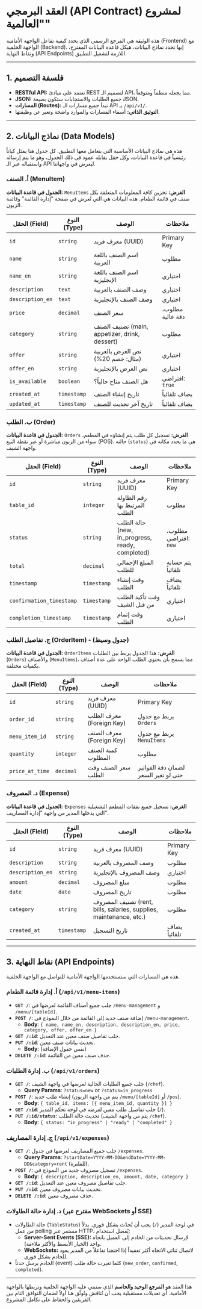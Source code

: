 # العقد البرمجي (API Contract) لمشروع "العالمية"

هذه الوثيقة هي المرجع الرسمي الذي يحدد كيفية تفاعل الواجهة الأمامية (Frontend) مع الواجهة الخلفية (Backend). إنها تحدد نماذج البيانات، هيكل قاعدة البيانات المقترح، ونقاط النهاية (API Endpoints) اللازمة لتشغيل التطبيق.

---

## 1. فلسفة التصميم

*   **RESTful API:** نعتمد على مبادئ REST لتصميم الـ API، مما يجعله منظماً ومتوقعاً.
*   **JSON:** جميع الطلبات والاستجابات ستكون بصيغة JSON.
*   **المسارات (Routes):** تبدأ جميع مسارات الـ API بـ `/api/v1/`.
*   **التوثيق الذاتي:** أسماء المسارات والموارد واضحة وتعبر عن وظيفتها.

---

## 2. نماذج البيانات (Data Models)

هذه هي نماذج البيانات الأساسية التي يتعامل معها التطبيق. كل جدول هنا يمثل كياناً رئيسياً في قاعدة البيانات، وكل حقل يقابله عمود في ذلك الجدول، وهو ما يتم إرساله واستقباله عبر الـ API ليعرض في واجهاتنا.

### أ. الصنف (MenuItem)

**الجدول في قاعدة البيانات:** `MenuItems`
**الغرض:** تخزين كافة المعلومات المتعلقة بكل صنف في قائمة الطعام. هذه البيانات هي التي تُعرض في صفحة "إدارة القائمة" وقائمة الزبون.

| الحقل (Field)     | النوع (Type) | الوصف                                        | ملاحظات                   |
| ------------------ | ------------- | -------------------------------------------- | ------------------------- |
| `id`               | `string`      | معرف فريد (UUID)                            | Primary Key               |
| `name`             | `string`      | اسم الصنف باللغة العربية                    | مطلوب                     |
| `name_en`          | `string`      | اسم الصنف باللغة الإنجليزية                 | اختياري                   |
| `description`      | `text`        | وصف الصنف بالعربية                          | اختياري                   |
| `description_en`   | `text`        | وصف الصنف بالإنجليزية                       | اختياري                   |
| `price`            | `decimal`     | سعر الصنف                                   | مطلوب، دقة عالية          |
| `category`         | `string`      | تصنيف الصنف (main, appetizer, drink, dessert) | مطلوب                     |
| `offer`            | `string`      | نص العرض بالعربية (مثال: خصم 20%)          | اختياري                   |
| `offer_en`         | `string`      | نص العرض بالإنجليزية                        | اختياري                   |
| `is_available`     | `boolean`     | هل الصنف متاح حالياً؟                      | افتراضي: `true`           |
| `created_at`       | `timestamp`   | تاريخ إنشاء الصنف                           | يضاف تلقائياً              |
| `updated_at`       | `timestamp`   | تاريخ آخر تحديث للصنف                       | يضاف تلقائياً              |

### ب. الطلب (Order)

**الجدول في قاعدة البيانات:** `Orders`
**الغرض:** تسجيل كل طلب يتم إنشاؤه في المطعم، سواء من الزبون مباشرة أو عبر نقطة البيع (POS). حالته (`status`) هي ما يحدد مكانه في واجهة الشيف.

| الحقل (Field)              | النوع (Type)             | الوصف                                            | ملاحظات                             |
| --------------------------- | ------------------------- | ----------------------------------------------- | ----------------------------------- |
| `id`                        | `string`                  | معرف فريد (UUID)                                | Primary Key                         |
| `table_id`                  | `integer`                 | رقم الطاولة المرتبط بها الطلب                   | مطلوب                               |
| `status`                    | `string`                  | حالة الطلب (new, in_progress, ready, completed)  | مطلوب، افتراضي: `new`              |
| `total`                     | `decimal`                 | المبلغ الإجمالي للطلب                           | يتم حسابه تلقائياً                  |
| `timestamp`                 | `timestamp`               | وقت إنشاء الطلب                                 | يضاف تلقائياً                        |
| `confirmation_timestamp`    | `timestamp`               | وقت تأكيد الطلب من قبل الشيف                    | اختياري                             |
| `completion_timestamp`      | `timestamp`               | وقت إتمام الطلب                                 | اختياري                             |

### ج. تفاصيل الطلب (OrderItem) - (جدول وسيط)

**الجدول في قاعدة البيانات:** `OrderItems`
**الغرض:** هذا الجدول يربط بين الطلبات (`Orders`) والأصناف (`MenuItems`)، مما يسمح بأن يحتوي الطلب الواحد على عدة أصناف بكميات مختلفة.

| الحقل (Field) | النوع (Type) | الوصف                    | ملاحظات                               |
| -------------- | ------------- | ----------------------- | ------------------------------------- |
| `id`           | `string`      | معرف فريد (UUID)       | Primary Key                           |
| `order_id`     | `string`      | معرف الطلب (Foreign Key) | يربط مع جدول `Orders`                 |
| `menu_item_id` | `string`      | معرف الصنف (Foreign Key) | يربط مع جدول `MenuItems`              |
| `quantity`     | `integer`     | كمية الصنف المطلوب     | مطلوب                                 |
| `price_at_time`| `decimal`     | سعر الصنف وقت الطلب    | لضمان دقة الفواتير حتى لو تغير السعر |

### د. المصروف (Expense)

**الجدول في قاعدة البيانات:** `Expenses`
**الغرض:** تسجيل جميع نفقات المطعم التشغيلية التي يدخلها المدير من واجهة "إدارة المصاريف".

| الحقل (Field)   | النوع (Type)   | الوصف                                                               | ملاحظات         |
| ---------------- | -------------- | -------------------------------------------------------------------- | --------------- |
| `id`             | `string`       | معرف فريد (UUID)                                                    | Primary Key     |
| `description`    | `string`       | وصف المصروف بالعربية                                                | مطلوب           |
| `description_en` | `string`       | وصف المصروف بالإنجليزية                                             | اختياري         |
| `amount`         | `decimal`      | مبلغ المصروف                                                        | مطلوب           |
| `date`           | `date`         | تاريخ المصروف                                                       | مطلوب           |
| `category`       | `string`       | تصنيف المصروف (rent, bills, salaries, supplies, maintenance, etc.) | مطلوب           |
| `created_at`     | `timestamp`    | تاريخ التسجيل                                                      | يضاف تلقائياً    |

---

## 3. نقاط النهاية (API Endpoints)

هذه هي المسارات التي ستستخدمها الواجهة الأمامية للتواصل مع الواجهة الخلفية.

### أ. إدارة قائمة الطعام (`/api/v1/menu-items`)

*   **`GET /`**: جلب جميع أصناف القائمة لعرضها في `/menu-management` و `/menu/[tableId]`.
*   **`POST /`**: إضافة صنف جديد إلى القائمة من خلال النموذج في `/menu-management`.
    *   **Body**: `{ name, name_en, description, description_en, price, category, offer, offer_en }`
*   **`GET /:id`**: جلب تفاصيل صنف معين عند التعديل.
*   **`PUT /:id`**: تحديث بيانات صنف معين.
    *   **Body**: (نفس حقول الإضافة)
*   **`DELETE /:id`**: حذف صنف معين من القائمة.

### ب. إدارة الطلبات (`/api/v1/orders`)

*   **`GET /`**: جلب جميع الطلبات الحالية لعرضها في واجهة الشيف (`/chef`).
    *   **Query Params**: `?status=new` or `?status=in_progress`
*   **`POST /`**: إنشاء طلب جديد (يتم من واجهة الزبون `/menu/[tableId]` أو `/pos`).
    *   **Body**: `{ table_id, items: [{ menu_item_id, quantity }] }`
*   **`GET /:id`**: جلب تفاصيل طلب معين لعرضه في لوحة تحكم المدير (`/`).
*   **`PUT /:id/status`**: تحديث حالة الطلب (يتم من واجهة الشيف `/chef`).
    *   **Body**: `{ status: "in_progress" | "ready" | "completed" }`

### ج. إدارة المصاريف (`/api/v1/expenses`)

*   **`GET /`**: جلب جميع المصاريف لعرضها في جدول `/expenses`.
    *   **Query Params**: `?startDate=YYYY-MM-DD&endDate=YYYY-MM-DD&category=rent` (للفلترة).
*   **`POST /`**: تسجيل مصروف جديد من النموذج في `/expenses`.
    *   **Body**: `{ description, description_en, amount, date, category }`
*   **`GET /:id`**: جلب تفاصيل مصروف معين عند التعديل.
*   **`PUT /:id`**: تحديث بيانات مصروف معين.
*   **`DELETE /:id`**: حذف مصروف معين.

### د. إدارة حالة الطاولات (مقترح عبر WebSockets أو SSE)

*   حالة الطاولات (`TableStatus`) في لوحة المدير (`/`) يجب أن تُحدّث بشكل فوري. بدلاً من عمل polling مستمر عبر HTTP، يُفضل استخدام:
    *   **Server-Sent Events (SSE):** لإرسال تحديثات من الخادم إلى العميل باتجاه واحد (الخيار الأبسط والأكثر ملاءمة).
    *   **WebSockets:** لاتصال ثنائي الاتجاه أكثر تعقيداً إذا احتجنا تفاعلاً من المدير يعود للخادم بشكل فوري.
*   الخادم يرسل حدثاً (event) كلما تغيرت حالة طلب (`new_order`, `confirmed`, `completed`).

---

هذا العقد هو **المرجع الوحيد والحاسم** الذي سنبني عليه الواجهة الخلفية ونربطها بالواجهة الأمامية. أي تعديلات مستقبلية يجب أن تُناقش وتُوثّق هنا أولاً لضمان التوافق التام بين الفريقين والحفاظ على تكامل المشروع.
